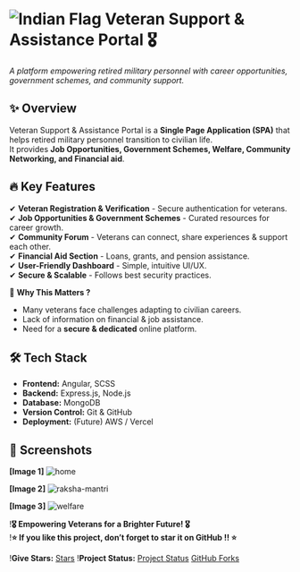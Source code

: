 # ![Indian Flag](https://upload.wikimedia.org/wikipedia/en/4/41/Flag_of_India.svg) Veteran Support & Assistance Portal 🎖️  
 
*A platform empowering retired military personnel with career opportunities, government schemes, and community support.*  

## ✨ **Overview**
Veteran Support & Assistance Portal is a **Single Page Application (SPA)** that helps retired military personnel transition to civilian life.<br> 
It provides **Job Opportunities, Government Schemes, Welfare, Community Networking, and Financial aid**.  

## 🔥 **Key Features**
✔ **Veteran Registration & Verification** - Secure authentication for veterans.  
✔ **Job Opportunities & Government Schemes** - Curated resources for career growth.  
✔ **Community Forum** - Veterans can connect, share experiences & support each other.  
✔ **Financial Aid Section** - Loans, grants, and pension assistance.  
✔ **User-Friendly Dashboard** - Simple, intuitive UI/UX.  
✔ **Secure & Scalable** - Follows best security practices.  

🎯 **Why This Matters ?**  
- Many veterans face challenges adapting to civilian careers.  
- Lack of information on financial & job assistance.  
- Need for a **secure & dedicated** online platform.

## 🛠 **Tech Stack**
- **Frontend:** Angular, SCSS  
- **Backend:** Express.js, Node.js  
- **Database:** MongoDB  
- **Version Control:** Git & GitHub  
- **Deployment:** (Future) AWS / Vercel

## 📸 **Screenshots** 
**[Image 1]** ![home](https://github.com/user-attachments/assets/8ce119ce-b2af-40be-93f4-3e9959841bc7)

**[Image 2]** ![raksha-mantri](https://github.com/user-attachments/assets/0ad01cd2-f3ab-4620-bb92-eee5ca3b3891)

**[Image 3]** ![welfare](https://github.com/user-attachments/assets/b817726b-d71d-4b6f-a6dc-36c0404a7074)

!**🎖️ Empowering Veterans for a Brighter Future! 🎖️**<br>
!**⭐ If you like this project, don’t forget to star it on GitHub !! ⭐**<br>

!**Give Stars:** [Stars](https://img.shields.io/github/stars/Sandhya-1401/Veteran-Support-Portal?style=social) 
!**Project Status:** [Project Status](https://img.shields.io/badge/Status-Completed-green)
[GitHub Forks](https://img.shields.io/github/forks/Sandhya-1401/Veteran-Support-Portal?style=social)  
